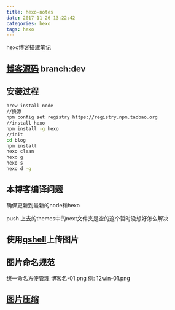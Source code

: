 ```yaml
---
title: hexo-notes
date: 2017-11-26 13:22:42
categories: hexo
tags: hexo
---
```

hexo博客搭建笔记
<!--more-->

## [博客源码](https://github.com/lossss/lossss.github.io) branch:dev

## 安装过程
```bash
brew install node
//换源
npm config set registry https://registry.npm.taobao.org
//install hexo
npm install -g hexo
//init
cd blog
npm install
hexo clean
hexo g
hexo s
hexo d -g
```

## 本博客编译问题
确保更新到最新的node和hexo

push 上去的themes中的next文件夹是空的这个暂时没想好怎么解决


## 使用[qshell](https://developer.qiniu.com/kodo/tools/1302/qshell)上传图片

## 图片命名规范
统一命名方便管理 博客名-01.png 例: 12win-01.png

## [图片压缩](http://upng.photopea.com/)